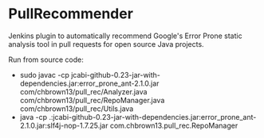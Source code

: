 # PullRecommender
Jenkins plugin to automatically recommend Google's Error Prone static analysis tool in pull requests for open source Java projects.

Run from source code:
* sudo javac -cp jcabi-github-0.23-jar-with-dependencies.jar:error_prone_ant-2.1.0.jar com/chbrown13/pull_rec/Analyzer.java com/chbrown13/pull_rec/RepoManager.java com/chbrown13/pull_rec/Utils.java 
* java -cp .:jcabi-github-0.23-jar-with-dependencies.jar:error_prone_ant-2.1.0.jar:slf4j-nop-1.7.25.jar com.chbrown13.pull_rec.RepoManager
